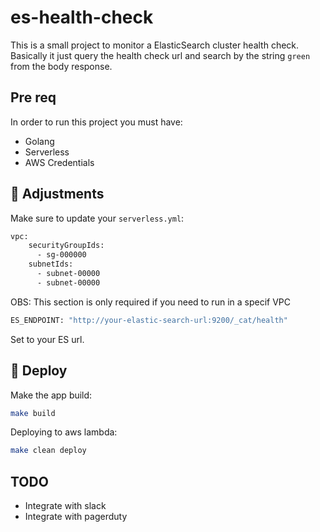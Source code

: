 # es-health-check

This is a small project to monitor a ElasticSearch cluster health check. Basically it just query the health check url and search by the string `green` from the body response.

## Pre req
In order to run this project you must have:

 - Golang
 - Serverless
 - AWS Credentials

## 🚧 Adjustments
Make sure to update your `serverless.yml`:

```bash
vpc:
    securityGroupIds:
      - sg-000000
    subnetIds:
      - subnet-00000
      - subnet-00000
```
OBS: This section is only required if you need to run in a specif VPC

```bash
ES_ENDPOINT: "http://your-elastic-search-url:9200/_cat/health"
```
Set to your ES url.


## 🚀 Deploy

Make the app build:

```bash
make build
```

Deploying to aws lambda:
```bash
make clean deploy
```

## TODO

 - Integrate with slack
 - Integrate with pagerduty
